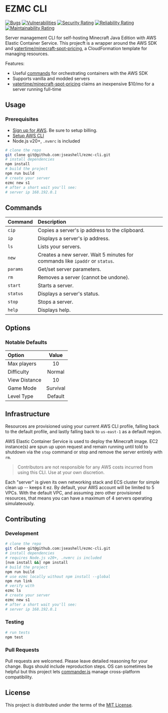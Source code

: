 # EZMC CLI

[![Bugs](https://sonarcloud.io/api/project_badges/measure?project=jseashell_ezmc-cli&metric=bugs)](https://sonarcloud.io/summary/new_code?id=jseashell_ezmc-cli)
[![Vulnerabilities](https://sonarcloud.io/api/project_badges/measure?project=jseashell_ezmc-cli&metric=vulnerabilities)](https://sonarcloud.io/summary/new_code?id=jseashell_ezmc-cli)
[![Security Rating](https://sonarcloud.io/api/project_badges/measure?project=jseashell_ezmc-cli&metric=security_rating)](https://sonarcloud.io/summary/new_code?id=jseashell_ezmc-cli)
[![Reliability Rating](https://sonarcloud.io/api/project_badges/measure?project=jseashell_ezmc-cli&metric=reliability_rating)](https://sonarcloud.io/summary/new_code?id=jseashell_ezmc-cli)
[![Maintainability Rating](https://sonarcloud.io/api/project_badges/measure?project=jseashell_ezmc-cli&metric=sqale_rating)](https://sonarcloud.io/summary/new_code?id=jseashell_ezmc-cli)

Server management CLI for self-hosting Minecraft Java Edition with AWS Elastic Container Service. This projecft is a wrapper around the AWS SDK and [vatertime/minecraft-spot-pricing](https://github.com/vatertime/minecraft-spot-pricing), a CloudFormation template for managing resources.

Features:

- Useful [commands](#commands) for orchestrating containers with the AWS SDK
- Supports vanilla and modded servers
- [vatertime/minecraft-spot-pricing](https://github.com/vatertime/minecraft-spot-pricing) claims an inexpensive $10/mo for a server running full-time

## Usage

### Prerequisites

- [Sign up for AWS](https://aws.amazon.com/free). Be sure to setup billing.
- [Setup AWS CLI](https://docs.aws.amazon.com/cli/latest/userguide/cli-chap-getting-started.html)
- Node.js v20+, `.nvmrc` is included

```sh
# clone the repo
git clone git@github.com:jseashell/ezmc-cli.git
# install dependencies
npm install
# build the project
npm run build
# create your server
ezmc new s1
# after a short wait you'll see:
# server ip 168.192.0.1
```

## Commands

| Command  | Description                                                                  |
| :------- | :--------------------------------------------------------------------------- |
| `cip`    | Copies a server's ip address to the clipboard.                               |
| `ip`     | Displays a server's ip address.                                              |
| `ls`     | Lists your servers.                                                          |
| `new`    | Creates a new server. Wait 5 minutes for commands like `ipaddr` or `status`. |
| `params` | Get/set server parameters.                                                   |
| `rm`     | Removes a server (cannot be undone).                                         |
| `start`  | Starts a server.                                                             |
| `status` | Displays a server's status.                                                  |
| `stop`   | Stops a server.                                                              |
| `help`   | Displays help.                                                               |

## Options

### Notable Defaults

| Option        |  Value   |
| :------------ | :------: |
| Max players   |    10    |
| Difficulty    |  Normal  |
| View Distance |    10    |
| Game Mode     | Survival |
| Level Type    | Default  |

## Infrastructure

Resources are provisioned using your current AWS CLI profile, falling back to the default profile, and lastly falling back to `us-east-1` as a default region.

AWS Elastic Container Service is used to deploy the Minecraft image. EC2 instance(s) are spun up upon request and remain running until told to shutdown via the `stop` command or stop and remove the server entirely with `rm`.

> Contributors are not responsible for any AWS costs incurred from using this CLI. Use at your own discretion.

Each "server" is given its own networking stack and ECS cluster for simple clean up -- keeps it ez. By default, your AWS account will be limited to 5 VPCs. With the default VPC, and assuming zero other provisioned resources, that means you can have a maximum of 4 servers operating simulateously.

## Contributing

### Development

```sh
# clone the repo
git clone git@github.com:jseashell/ezmc-cli.git
# install dependencies
# requires Node.js v20+, .nvmrc is included
[nvm install &&] npm install
# build the project
npm run build
# use ezmc locally without npm install --global
npm run link
# verify with
ezmc ls
# create your server
ezmc new s1
# after a short wait you'll see:
# server ip 168.192.0.1
```

### Testing

```sh
# run tests
npm test
```

### Pull Requests

Pull requests are welcomed. Please leave detailed reasoning for your change. Bugs should include reproduction steps. OS can sometimes be helpful but this project lets [commander.js](https://github.com/tj/commander.js) manage cross-platform compatibility.

## License

This project is distributed under the terms of the [MIT License](./LICENSE).
